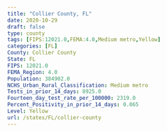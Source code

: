 ```yaml
---
title: "Collier County, FL"
date: 2020-10-29
draft: false
type: county
tags: [FIPS:12021.0,FEMA:4.0,Medium metro,Yellow]
categories: [FL]
County: Collier County
State: FL
FIPS: 12021.0
FEMA_Region: 4.0
Population: 384902.0
NCHS_Urban_Rural_Classification: Medium metro
Tests_in_prior_14_days: 8925.0
Fourteen_day_test_rate_per_100000: 2319.0
Percent_Positivity_in_prior_14_days: 0.065
Level: Yellow
url: /states/FL/collier-county
---
```



